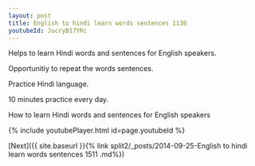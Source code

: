 ```yaml
---
layout: post
title: English to hindi learn words sentences 1138 
youtubeId: JucryB17YRc
---
```

 
 
Helps to learn Hindi words and sentences for English speakers.

Opportunitiy to repeat the words sentences. 

Practice Hindi language. 
 
10 minutes practice every day. 
 
How to learn Hindi words and sentences for English speakers 
 
{% include youtubePlayer.html id=page.youtubeId %}
 
 
[Next]({{ site.baseurl }}{% link  split2/_posts/2014-09-25-English to hindi learn words sentences 1511 .md%})
 
